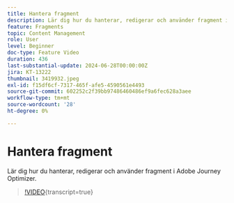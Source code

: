 ```yaml
---
title: Hantera fragment
description: Lär dig hur du hanterar, redigerar och använder fragment i Adobe Journey Optimizer.
feature: Fragments
topic: Content Management
role: User
level: Beginner
doc-type: Feature Video
duration: 436
last-substantial-update: 2024-06-28T00:00:00Z
jira: KT-13222
thumbnail: 3419932.jpeg
exl-id: f15df6cf-7317-465f-afe5-4590561e4493
source-git-commit: 602252c2f39bb97486460486ef9a6fec628a3aee
workflow-type: tm+mt
source-wordcount: '28'
ht-degree: 0%

---
```


# Hantera fragment

Lär dig hur du hanterar, redigerar och använder fragment i Adobe Journey Optimizer.

>[!VIDEO](https://video.tv.adobe.com/v/3451186/?captions=swe&learn=on){transcript=true}
